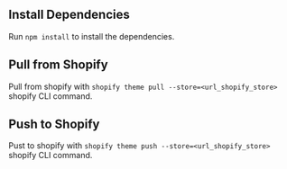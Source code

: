 ## Install Dependencies
Run `npm install` to install the dependencies.

## Pull from Shopify
Pull from shopify with `shopify theme pull --store=<url_shopify_store>` shopify CLI command.

## Push to Shopify
Pust to shopify with `shopify theme push --store=<url_shopify_store>` shopify CLI command.